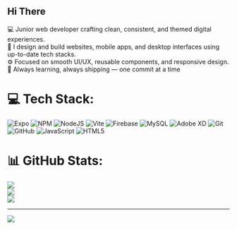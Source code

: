 ## Hi There

💻 Junior web developer crafting clean, consistent, and themed digital experiences.<br/>
📱 I design and build websites, mobile apps, and desktop interfaces using up-to-date tech stacks.<br/>
⚙️ Focused on smooth UI/UX, reusable components, and responsive design.<br/>
🚀 Always learning, always shipping — one commit at a time



# 💻 Tech Stack:
![Expo](https://img.shields.io/badge/expo-1C1E24?style=for-the-badge&logo=expo&logoColor=#D04A37) ![NPM](https://img.shields.io/badge/NPM-%23CB3837.svg?style=for-the-badge&logo=npm&logoColor=white) ![NodeJS](https://img.shields.io/badge/node.js-6DA55F?style=for-the-badge&logo=node.js&logoColor=white) ![Vite](https://img.shields.io/badge/vite-%23646CFF.svg?style=for-the-badge&logo=vite&logoColor=white) ![Firebase](https://img.shields.io/badge/firebase-a08021?style=for-the-badge&logo=firebase&logoColor=ffcd34) ![MySQL](https://img.shields.io/badge/mysql-4479A1.svg?style=for-the-badge&logo=mysql&logoColor=white) ![Adobe XD](https://img.shields.io/badge/Adobe%20XD-470137?style=for-the-badge&logo=Adobe%20XD&logoColor=#FF61F6) ![Git](https://img.shields.io/badge/git-%23F05033.svg?style=for-the-badge&logo=git&logoColor=white) ![GitHub](https://img.shields.io/badge/github-%23121011.svg?style=for-the-badge&logo=github&logoColor=white) ![JavaScript](https://img.shields.io/badge/javascript-%23323330.svg?style=for-the-badge&logo=javascript&logoColor=%23F7DF1E) ![HTML5](https://img.shields.io/badge/html5-%23E34F26.svg?style=for-the-badge&logo=html5&logoColor=white)
# 📊 GitHub Stats:
![](https://github-readme-stats.vercel.app/api?username=yassir-chouika&theme=gotham&hide_border=false&include_all_commits=false&count_private=false)<br/>
![](https://nirzak-streak-stats.vercel.app/?user=yassir-chouika&theme=gotham&hide_border=false)<br/>
![](https://github-readme-stats.vercel.app/api/top-langs/?username=yassir-chouika&theme=gotham&hide_border=false&include_all_commits=false&count_private=false&layout=compact)

---
[![](https://visitcount.itsvg.in/api?id=yassir-chouika&icon=0&color=0)](https://visitcount.itsvg.in)

<!-- Proudly created with GPRM ( https://gprm.itsvg.in ) -->
